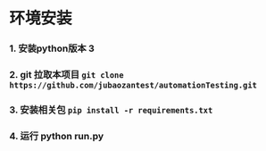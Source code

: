 # 环境安装

### 1. 安装python版本 3

### 2. git 拉取本项目 `git clone https://github.com/jubaozantest/automationTesting.git`

### 3. 安装相关包 `pip install -r requirements.txt`

### 4. 运行 python run.py






